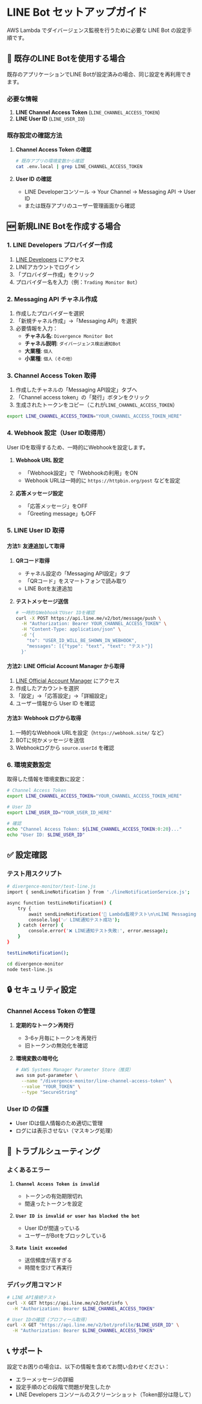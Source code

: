 # LINE Bot セットアップガイド

AWS Lambda でダイバージェンス監視を行うために必要な LINE Bot の設定手順です。

## 🤖 既存のLINE Botを使用する場合

既存のアプリケーションでLINE Botが設定済みの場合、同じ設定を再利用できます。

### 必要な情報

1. **LINE Channel Access Token** (`LINE_CHANNEL_ACCESS_TOKEN`)
2. **LINE User ID** (`LINE_USER_ID`)

### 既存設定の確認方法

1. **Channel Access Token の確認**
   ```bash
   # 既存アプリの環境変数から確認
   cat .env.local | grep LINE_CHANNEL_ACCESS_TOKEN
   ```

2. **User ID の確認**
   - LINE Developerコンソール → Your Channel → Messaging API → User ID
   - または既存アプリのユーザー管理画面から確認

## 🆕 新規LINE Botを作成する場合

### 1. LINE Developers プロバイダー作成

1. [LINE Developers](https://developers.line.biz/) にアクセス
2. LINEアカウントでログイン
3. 「プロバイダー作成」をクリック
4. プロバイダー名を入力（例：`Trading Monitor Bot`）

### 2. Messaging API チャネル作成

1. 作成したプロバイダーを選択
2. 「新規チャネル作成」→「Messaging API」を選択
3. 必要情報を入力：
   - **チャネル名**: `Divergence Monitor Bot`
   - **チャネル説明**: `ダイバージェンス検出通知Bot`
   - **大業種**: `個人`
   - **小業種**: `個人（その他）`

### 3. Channel Access Token 取得

1. 作成したチャネルの「Messaging API設定」タブへ
2. 「Channel access token」の「発行」ボタンをクリック
3. 生成されたトークンをコピー（これが`LINE_CHANNEL_ACCESS_TOKEN`）

```bash
export LINE_CHANNEL_ACCESS_TOKEN="YOUR_CHANNEL_ACCESS_TOKEN_HERE"
```

### 4. Webhook 設定（User ID取得用）

User IDを取得するため、一時的にWebhookを設定します。

1. **Webhook URL 設定**
   - 「Webhook設定」で「Webhookの利用」をON
   - Webhook URLは一時的に `https://httpbin.org/post` などを設定

2. **応答メッセージ設定**
   - 「応答メッセージ」をOFF
   - 「Greeting message」もOFF

### 5. LINE User ID 取得

#### 方法1: 友達追加して取得

1. **QRコード取得**
   - チャネル設定の「Messaging API設定」タブ
   - 「QRコード」をスマートフォンで読み取り
   - LINE Botを友達追加

2. **テストメッセージ送信**
   ```bash
   # 一時的なWebhookでUser IDを確認
   curl -X POST https://api.line.me/v2/bot/message/push \
     -H "Authorization: Bearer YOUR_CHANNEL_ACCESS_TOKEN" \
     -H "Content-Type: application/json" \
     -d '{
       "to": "USER_ID_WILL_BE_SHOWN_IN_WEBHOOK",
       "messages": [{"type": "text", "text": "テスト"}]
     }'
   ```

#### 方法2: LINE Official Account Manager から取得

1. [LINE Official Account Manager](https://manager.line.biz/) にアクセス
2. 作成したアカウントを選択
3. 「設定」→「応答設定」→「詳細設定」
4. ユーザー情報から User ID を確認

#### 方法3: Webhook ログから取得

1. 一時的なWebhook URLを設定（`https://webhook.site/` など）
2. BOTに何かメッセージを送信
3. Webhookログから `source.userId` を確認

### 6. 環境変数設定

取得した情報を環境変数に設定：

```bash
# Channel Access Token
export LINE_CHANNEL_ACCESS_TOKEN="YOUR_CHANNEL_ACCESS_TOKEN_HERE"

# User ID
export LINE_USER_ID="YOUR_USER_ID_HERE"

# 確認
echo "Channel Access Token: ${LINE_CHANNEL_ACCESS_TOKEN:0:20}..."
echo "User ID: $LINE_USER_ID"
```

## ✅ 設定確認

### テスト用スクリプト

```bash
# divergence-monitor/test-line.js
import { sendLineNotification } from './lineNotificationService.js';

async function testLineNotification() {
    try {
        await sendLineNotification('🧪 Lambda監視テスト\n\nLINE Messaging API 接続確認');
        console.log('✅ LINE通知テスト成功');
    } catch (error) {
        console.error('❌ LINE通知テスト失敗:', error.message);
    }
}

testLineNotification();
```

```bash
cd divergence-monitor
node test-line.js
```

## 🔒 セキュリティ設定

### Channel Access Token の管理

1. **定期的なトークン再発行**
   - 3-6ヶ月毎にトークンを再発行
   - 旧トークンの無効化を確認

2. **環境変数の暗号化**
   ```bash
   # AWS Systems Manager Parameter Store（推奨）
   aws ssm put-parameter \
     --name "/divergence-monitor/line-channel-access-token" \
     --value "YOUR_TOKEN" \
     --type "SecureString"
   ```

### User ID の保護

- User IDは個人情報のため適切に管理
- ログには表示させない（マスキング処理）

## 🚨 トラブルシューティング

### よくあるエラー

1. **`Channel Access Token is invalid`**
   - トークンの有効期限切れ
   - 間違ったトークンを設定

2. **`User ID is invalid or user has blocked the bot`**
   - User IDが間違っている
   - ユーザーがBotをブロックしている

3. **`Rate limit exceeded`**
   - 送信頻度が高すぎる
   - 時間を空けて再実行

### デバッグ用コマンド

```bash
# LINE API接続テスト
curl -X GET https://api.line.me/v2/bot/info \
  -H "Authorization: Bearer $LINE_CHANNEL_ACCESS_TOKEN"

# User IDの確認（プロフィール取得）
curl -X GET "https://api.line.me/v2/bot/profile/$LINE_USER_ID" \
  -H "Authorization: Bearer $LINE_CHANNEL_ACCESS_TOKEN"
```

## 📞 サポート

設定でお困りの場合は、以下の情報を含めてお問い合わせください：

- エラーメッセージの詳細
- 設定手順のどの段階で問題が発生したか
- LINE Developers コンソールのスクリーンショット（Token部分は隠して）